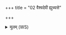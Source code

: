 +++
title = "02 वैश्वदेवी ह्युच्यसे"

+++
<details><summary>मूलम् (WS)</summary>

वैश्वदेवी ह्युच्यसे कृत्या कूल्बजमावृता ।  
ओषन्ती समीषन्ती ब्रह्मणो वज्रः ॥ ॥ २ ॥
</details>
